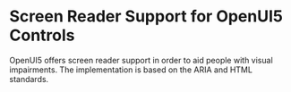 <!-- loio3853db3bc8da4936ae4ef60c39b30699 -->

# Screen Reader Support for OpenUI5 Controls

OpenUI5 offers screen reader support in order to aid people with visual impairments. The implementation is based on the ARIA and HTML standards.

